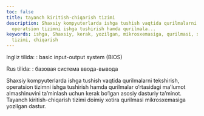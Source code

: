 ```yaml
---
toc: false
title: tayanch kiritish-chiqarish tizimi
description: Shaxsiy kompyuterlarda ishga tushish vaqtida qurilmalarni tekshirish,
  operatsion tizimni ishga tushirish hamda qurilmala...
keywords: ishga, Shaxsiy, kerak, yozilgan, mikrosxemasiga, qurilmasi, xotira, doimiy,
  tizimi, chiqarish
---
```


Ingliz tilida:
:   basic input-output system (BIOS)

Rus tilida:
:   базовая система  ввода-вывода

Shaxsiy kompyuterlarda ishga tushish vaqtida qurilmalarni tekshirish, operatsion tizimni ishga tushirish hamda qurilmalar o‘rtasidagi ma’lumot almashinuvini ta’minlash uchun kerak bo‘lgan asosiy dasturiy ta’minot. Tayanch kiritish-chiqarish tizimi doimiy xotira qurilmasi mikrosxemasiga yozilgan dastur.